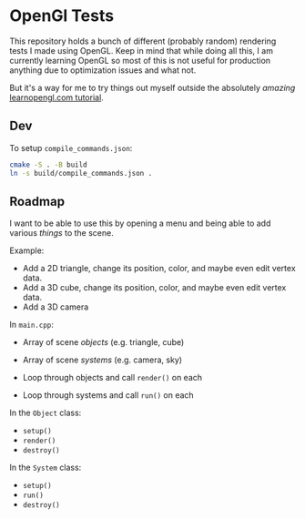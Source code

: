 # OpenGl Tests

This repository holds a bunch of different (probably random) rendering tests I made using OpenGL. Keep in mind that
while doing all this, I am currently learning OpenGL so most of this is not useful for production anything due to
optimization issues and what not.

But it's a way for me to try things out myself outside the absolutely *amazing* [learnopengl.com
tutorial](http://learnopengl.com).


## Dev

To setup `compile_commands.json`:
```bash
cmake -S . -B build
ln -s build/compile_commands.json .
```

## Roadmap
I want to be able to use this by opening a menu and being able to add various *things* to the scene.

Example:
- Add a 2D triangle, change its position, color, and maybe even edit vertex data.
- Add a 3D cube, change its position, color, and maybe even edit vertex data.
- Add a 3D camera

In `main.cpp`:
- Array of scene *objects* (e.g. triangle, cube)
- Array of scene *systems* (e.g. camera, sky)

- Loop through objects and call `render()` on each
- Loop through systems and call `run()` on each

In the `Object` class:
- `setup()`
- `render()`
- `destroy()`

In the `System` class:
- `setup()`
- `run()`
- `destroy()`
